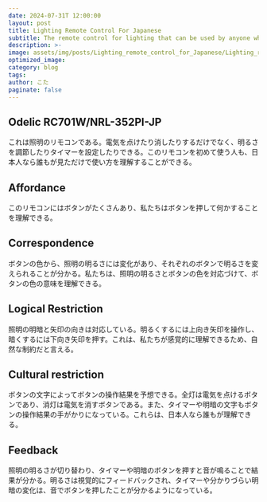 ```yaml
---
date: 2024-07-31T 12:00:00
layout: post
title: Lighting Remote Control For Japanese
subtitle: The remote control for lighting that can be used by anyone who understands japanese.
description: >-
image: assets/img/posts/Lighting_remote_control_for_Japanese/Lighting_remote_control_for_Japanese.jpg
optimized_image: 
category: blog
tags: 
author: こた
paginate: false
---
```


## Odelic RC701W/NRL-352PI-JP

これは照明のリモコンである。電気を点けたり消したりするだけでなく、明るさを調節したりタイマーを設定したりできる。このリモコンを初めて使う人も、日本人なら誰もが見ただけで使い方を理解することができる。

## Affordance

このリモコンにはボタンがたくさんあり、私たちはボタンを押して何かすることを理解できる。

## Correspondence

ボタンの色から、照明の明るさには変化があり、それぞれのボタンで明るさを変えられることが分かる。私たちは、照明の明るさとボタンの色を対応づけて、ボタンの色の意味を理解できる。

## Logical Restriction

照明の明暗と矢印の向きは対応している。明るくするには上向き矢印を操作し、暗くするには下向き矢印を押す。これは、私たちが感覚的に理解できるため、自然な制約だと言える。

## Cultural restriction

ボタンの文字によってボタンの操作結果を予想できる。全灯は電気を点けるボタンであり、消灯は電気を消すボタンである。また、タイマーや明暗の文字もボタンの操作結果の手がかりになっている。これらは、日本人なら誰もが理解できる。

## Feedback

照明の明るさが切り替わり、タイマーや明暗のボタンを押すと音が鳴ることで結果が分かる。明るさは視覚的にフィードバックされ、タイマーや分かりづらい明暗の変化は、音でボタンを押したことが分かるようになっている。